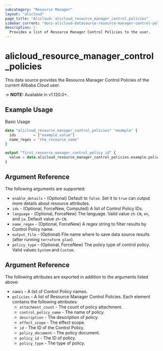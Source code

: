 ```yaml
---
subcategory: "Resource Manager"
layout: "alicloud"
page_title: "Alicloud: alicloud_resource_manager_control_policies"
sidebar_current: "docs-alicloud-datasource-resource-manager-control-policies"
description: |-
  Provides a list of Resource Manager Control Policies to the user.
---
```


# alicloud\_resource\_manager\_control\_policies

This data source provides the Resource Manager Control Policies of the current Alibaba Cloud user.

-> **NOTE:** Available in v1.120.0+.

## Example Usage

Basic Usage

```terraform
data "alicloud_resource_manager_control_policies" "example" {
  ids        = ["example_value"]
  name_regex = "the_resource_name"
}

output "first_resource_manager_control_policy_id" {
  value = data.alicloud_resource_manager_control_policies.example.policies.0.id
}
```

## Argument Reference

The following arguments are supported:

* `enable_details` - (Optional) Default to `false`. Set it to `true` can output more details about resource attributes.
* `ids` - (Optional, ForceNew, Computed)  A list of Control Policy IDs.
* `language` - (Optional, ForceNew) The language. Valid value `zh-CN`, `en`, and `ja`. Default value `zh-CN`.
* `name_regex` - (Optional, ForceNew) A regex string to filter results by Control Policy name.
* `output_file` - (Optional) File name where to save data source results (after running `terraform plan`).
* `policy_type` - (Optional, ForceNew) The policy type of control policy. Valid values `System` and `Custom`.

## Argument Reference

The following attributes are exported in addition to the arguments listed above:

* `names` - A list of Control Policy names.
* `policies` - A list of Resource Manager Control Policies. Each element contains the following attributes:
	* `attachment_count` - The count of policy attachment.
	* `control_policy_name` - The name of policy.
	* `description` - The description of policy.
	* `effect_scope` - The effect scope.
	* `id` - The ID of the Control Policy.
	* `policy_document` - The policy document.
	* `policy_id` - The ID of policy.
	* `policy_type` - The type of policy.
